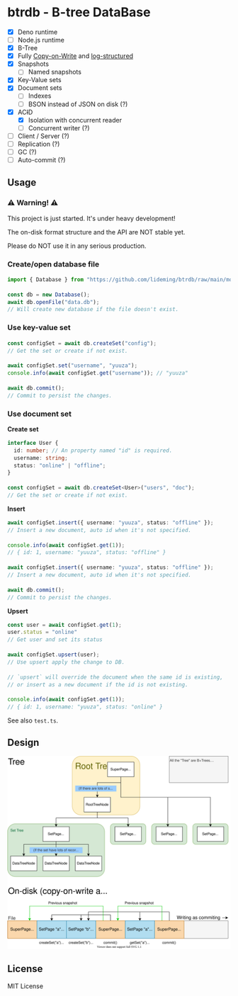 # btrdb - B-tree DataBase

- [x] Deno runtime
- [ ] Node.js runtime
- [x] B-Tree
- [x] Fully [Copy-on-Write](https://en.wikipedia.org/wiki/Copy-on-write) and
  [log-structured](https://en.wikipedia.org/wiki/Log-structured_file_system)
- [x] Snapshots
  - [ ] Named snapshots
- [x] Key-Value sets
- [x] Document sets
  - [ ] Indexes
  - [ ] BSON instead of JSON on disk (?)
- [x] AC<del>I</del>D
  - [x] Isolation with concurrent reader
  - [ ] Concurrent writer (?)
- [ ] Client / Server (?)
- [ ] Replication (?)
- [ ] GC (?)
- [ ] Auto-commit (?)

## Usage

### ⚠️ Warning! ⚠️

This project is just started. It's under heavy development!

The on-disk format structure and the API are NOT stable yet.

Please do NOT use it in any serious production.

### Create/open database file

```ts
import { Database } from "https://github.com/lideming/btrdb/raw/main/mod.ts";

const db = new Database();
await db.openFile("data.db");
// Will create new database if the file doesn't exist.
```

### Use key-value set

```ts
const configSet = await db.createSet("config");
// Get the set or create if not exist.

await configSet.set("username", "yuuza");
console.info(await configSet.get("username")); // "yuuza"

await db.commit();
// Commit to persist the changes.
```

### Use document set

**Create set**

```ts
interface User {
  id: number; // An property named "id" is required.
  username: string;
  status: "online" | "offline";
}

const configSet = await db.createSet<User>("users", "doc");
// Get the set or create if not exist.
```

**Insert**

```ts
await configSet.insert({ username: "yuuza", status: "offline" });
// Insert a new document, auto id when it's not specified.

console.info(await configSet.get(1));
// { id: 1, username: "yuuza", status: "offline" }

await configSet.insert({ username: "yuuza", status: "offline" });
// Insert a new document, auto id when it's not specified.

await db.commit();
// Commit to persist the changes.
```

**Upsert**

```ts
const user = await configSet.get(1);
user.status = "online"
// Get user and set its status

await configSet.upsert(user);
// Use upsert apply the change to DB.

// `upsert` will override the document when the same id is existing,
// or insert as a new document if the id is not existing.

console.info(await configSet.get(1));
// { id: 1, username: "yuuza", status: "online" }
```


See also `test.ts`.

## Design

![design.svg](./docs/design.svg)

## License

MIT License
